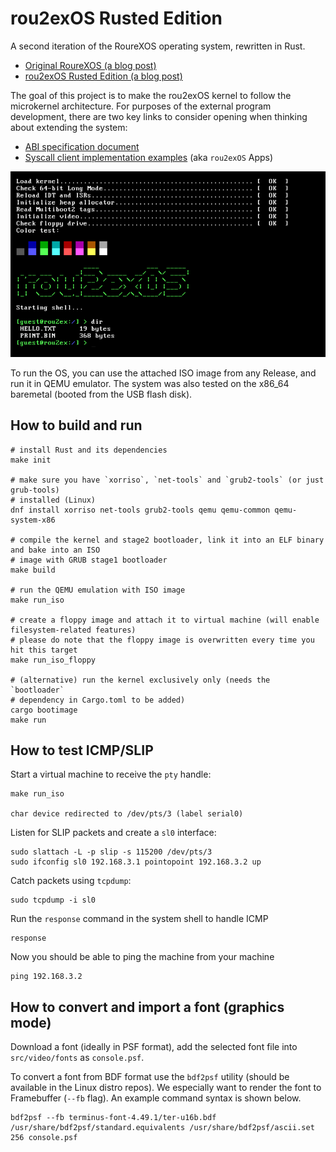 # rou2exOS Rusted Edition

A second iteration of the RoureXOS operating system, rewritten in Rust.

+ [Original RoureXOS (a blog post)](https://krusty.space/projects/rourexos/)
+ [rou2exOS Rusted Edition (a blog post)](https://blog.vxn.dev/rou2exos-rusted-edition)

The goal of this project is to make the rou2exOS kernel to follow the microkernel architecture. For purposes of the external program development, there are two key links to consider opening when thinking about extending the system:

+ [ABI specification document](/docs/ABI_OVERVIEW.md)
+ [Syscall client implementation examples](https://github.com/krustowski/rou2exOS-apps) (aka `rou2exOS` Apps)

![rou2exOS startup](/.github/img/r2-kernel-boot.png)

To run the OS, you can use the attached ISO image from any Release, and run it in QEMU emulator. The system was also tested on the x86_64 baremetal (booted from the USB flash disk).

## How to build and run

```shell
# install Rust and its dependencies
make init

# make sure you have `xorriso`, `net-tools` and `grub2-tools` (or just grub-tools) 
# installed (Linux)
dnf install xorriso net-tools grub2-tools qemu qemu-common qemu-system-x86

# compile the kernel and stage2 bootloader, link it into an ELF binary and bake into an ISO
# image with GRUB stage1 bootloader
make build

# run the QEMU emulation with ISO image
make run_iso

# create a floppy image and attach it to virtual machine (will enable filesystem-related features)
# please do note that the floppy image is overwritten every time you hit this target
make run_iso_floppy

# (alternative) run the kernel exclusively only (needs the `bootloader` 
# dependency in Cargo.toml to be added)
cargo bootimage
make run
```

## How to test ICMP/SLIP 

Start a virtual machine to receive the `pty` handle:

```
make run_iso

char device redirected to /dev/pts/3 (label serial0)
```

Listen for SLIP packets and create a `sl0` interface:

```
sudo slattach -L -p slip -s 115200 /dev/pts/3
sudo ifconfig sl0 192.168.3.1 pointopoint 192.168.3.2 up
```

Catch packets using `tcpdump`:

```
sudo tcpdump -i sl0
```

Run the `response` command in the system shell to handle ICMP
```rou2exOS
response
```

Now you should be able to ping the machine from your machine
```
ping 192.168.3.2
```

## How to convert and import a font (graphics mode)

Download a font (ideally in PSF format), add the selected font file into `src/video/fonts` as `console.psf`.

To convert a font from BDF format use the `bdf2psf` utility (should be available in the Linux distro repos). We especially want to render the font to Framebuffer (`--fb` flag). An example command syntax is shown below.

```shell
bdf2psf --fb terminus-font-4.49.1/ter-u16b.bdf /usr/share/bdf2psf/standard.equivalents /usr/share/bdf2psf/ascii.set 256 console.psf
```

